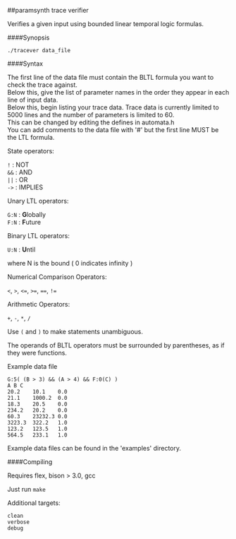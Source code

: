 ##paramsynth trace verifier

Verifies a given input using bounded linear temporal logic formulas.

####Synopsis

`./tracever data_file`

####Syntax 

The first line of the data file must contain the BLTL formula you want to check the trace against.   
Below this, give the list of parameter names in the order they appear in each line of input data.     
Below this, begin listing your trace data. Trace data is currently limited to 5000 lines and the number of parameters is limited to 60.   
This can be changed by editing the defines in automata.h    
You can add comments to the data file with '#' but the first line MUST be the LTL formula.   


State operators:

`!`	: NOT    
`&&`	: AND    
`||`    : OR     
`->`    : IMPLIES       

Unary LTL operators:

`G:N`     : **G**lobally    
`F:N`     : **F**uture    

Binary LTL operators:

`U:N`     : **U**ntil     

where N is the bound ( 0 indicates infinity ) 

Numerical Comparison Operators:

`<`, `>`, `<=`, `>=`, `==`, `!=`     

Arithmetic Operators:

`+`, `-`, `*`, `/`


Use `(` and `)` to make statements unambiguous.

The operands of BLTL operators must be surrounded by parentheses, as if they were functions.

Example data file
```
G:5( (B > 3) && (A > 4) && F:0(C) )
A B C 
20.2 	10.1 	0.0 
21.1 	1000.2 	0.0 
18.3	20.5 	0.0 
234.2 	20.2 	0.0 
60.3 	23232.3 0.0 
3223.3 	322.2 	1.0 
123.2 	123.5 	1.0 
564.5 	233.1 	1.0 
```

Example data files can be found in the 'examples' directory.

####Compiling

Requires flex, bison > 3.0, gcc

Just run `make`

Additional targets:
```
clean
verbose
debug
```



